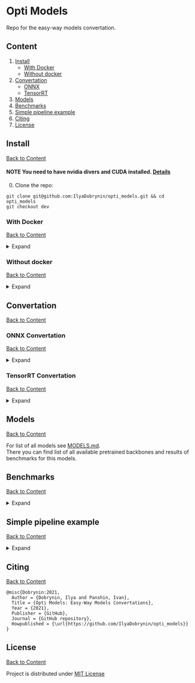 # Opti Models
Repo for the easy-way models convertation.

## Content
1. [Install](#Install)
    - [With Docker](#With-Docker)
    - [Without docker](#Without-docker)
2. [Convertation](#Convertation)
    - [ONNX](#ONNX-Convertation)
    - [TensorRT](#Tensorrt-Convertation)
3. [Models](#Models)
4. [Benchmarks](#Benchmarks)
5. [Simple pipeline example](#Simple-pipeline-example)
6. [Citing](#Citing)
7. [License](#License)

## Install
[Back to Content](#Content)


#### **NOTE** You need to have nvidia divers and CUDA installed. [Details](https://docs.nvidia.com/cuda/cuda-installation-guide-linux/index.html)

0. Clone the repo:
```
git clone git@github.com:IlyaDobrynin/opti_models.git && cd opti_models
git checkout dev
```
### With Docker
[Back to Content](#Content)

<details>
<summary>Expand</summary>

We highly advice you to work with this project inside the Docker that we've built for you.
Otherwise, we can't guarantee that it will work due to various environmental reasons.

Steps for work with docker:
1. Set up Docker:
    - [Install docker](https://docs.docker.com/engine/install/ubuntu/)
    - [Make Docker run without root](https://docs.docker.com/engine/install/linux-postinstall/)
    - [Install nvidia-docker](https://docs.nvidia.com/datacenter/cloud-native/container-toolkit/install-guide.html#setting-up-nvidia-container-toolkit)
2. Build docker image (from PROJECT_DIR - directory, where opti_models is located):
    ```
    docker build -t opti_models .
    ```
    At first it may take a while.
3. **_OPTIONAL STEP_** If you want to run imagenet benchmarks on the predefined backbones, you need to download data
and place in to the `/usr/local/opti_models` directory. Details [here](#1-prepare-data)

4. Run docker container:
    - Without mounting data folder for benchmarks:
        ```
        docker run --gpus all --ipc=host -v PROJECT_DIR:/workspace -it opti_models
        ```
    - With mounting data folder for benchmarks (only if you have step 3 done):
        ```
        docker run --gpus all --ipc=host -v PROJECT_DIR:/workspace -v /usr/local/opti_models/:/usr/local/opti_models/ -it opti_models
        ```
    Where PROJECT_DIR is the directory, where opti_models is located

</details>

### Without docker
[Back to Content](#Content)

<details>
<summary>Expand</summary>

1. Create a clean virtual environment
```
python3 -m venv venv
source venv/bin/activate
```
2. Install dependencies
````
pip install --upgrade pip
pip install -r requirements.txt
pip install nvidia-pyindex
pip install --upgrade nvidia-tensorrt
pip install -e .
````

</details>

## Convertation
[Back to Content](#Content)

### ONNX Convertation
[Back to Content](#Content)

<details>
<summary>Expand</summary>

#### Predefined models
1. Run:
```
cvt-onnx --model-name BACKBONE_NAME
```

Parameters cheatsheet:
- `model-name` (str, required) - Name of the model.
- `model-type` (str, optional) - Type of the model. Default: `classifier`. Options:
  - `classifier` - simply backbone classification model
  - `opti-classifier` - opti-models classification model
  - `custom` - your own torchvision models.
- `model-path` (str, optional) - Path to the model. Default: `ImageNet` - model with imagenet pretrain.
- `batch-size` (int, optional) - Batch size for converted model. Default: `1`.
- `size` (int int int, optional) - Image size `[Ch x H x W]`. Default: `3 224 224`.
- `num-classes` (int, optional) - Num classes in the head for backbone model. Default: `1000`.
- `export-name` (str, optional) - Name of the exported onnx file. Default: `{model-name}_bs-{batch-size}_res-{size}`.

If you're converting your own model with custom `num-classes`, opti_models simply changes the last FC layer of the network,
so that the output dimension is equal to `num-classes`, instead of 1000 in the ImageNet pretraining.

If you have a custom head (or the entire model) — check [ONNX Convertation — Custom Model](#onnx-convertation--custom-model)

By default, cvt_onnx.py will generate 2 outputs: regular .onnx file and a simplified version of it, obtained with ONNX simplifier.

**Examples:**
```
# Convert simple resnet with imagenet pretrain
cvt-onnx --model-name resnet18

# Convert you own ResNet18 torchvision model with batch size 1,
# image size 224x224, num classes 1 and custom weights
cvt-onnx --model-name resnet18 --model-path CKPT-PATH --num-classes 1
```

#### Entirely custom model

The script for convertation is `cvt_onxx.py`. In order to convert something entirely custom, you need to use python api
and provide `model` argument to the `make_onnx_convertation` function.

**Example:**

```
from opti_models import make_onnx_convertation
model = MyModel(**my_model_parameters)
make_onnx_convertation(model=model, **other_parameters)
```
**Important**: It's not guaranteed for custom models to successfully convert to ONNX or TRT, since some operations
simply are not supported by either ONNX or TRT.

</details>

### TensorRT Convertation
[Back to Content](#Content)

<details>
<summary>Expand</summary>

1. Run:
```
cvt-trt --onnx-path
```

Parameters cheatsheet:

- `onnx-path` (str, required) - Path to the exported onnx model.
- `precision` (str, optional) - Precision of the TRT engine, 32 (for FP32) or 16 (for FP16). Default: `32`.
- `export-name` (str, optional) - Name of the exported TRT engine . Default:c `{model-name}_prec-{precision}_res-{size}`.

**Example:**
```
# Convert previously converted ResNet18 ONNX model
cvt-trt --onnx-path data/onnx_export/resnet18/resnet18_bs-1_res-3x224x224_simplified.onnx
```
</details>

## Models
[Back to Content](#Content)

For list of all models see [MODELS.md](/opti_models/models/MODELS.md). <br>
There you can find list of all available pretrained backbones and results of benchmarks for this models.

## Benchmarks
[Back to Content](#Content)

<details>
<summary>Expand</summary>

### Imagenet
#### 1. Prepare data
For all imagenet benchmarks you need to prepare data:
1. Download data from [GoogleDrive](https://drive.google.com/file/d/1Yi_SZ400LKMXeA08BvDip4qBJonaThae/view?usp=sharing)
2. Untar it to the `usr/local/opti_models`:
```
sudo mkdir -p /usr/local/opti_models
sudo mv imagenetv2-topimages.tar /usr/local/opti_models/
sudo tar -xvf imagenetv2-topimages.tar
```

#### 2. Run imagenet Benchmark with PyTorch models
```
bench-torch --model-name MODEL-NAME
```
Parameters cheatsheet:
- `model-name` (str, required) - name of the model to test.
- `path-to-images` (str, optional) - path to the validation set. Default - `/usr/local/opti_models/imagenetv2-top-images-format-val`.
- `size` (int int, optional) - Image size. Default: `224 224`.
- `batch-size` (int, optional) - Batch size for converted model. Default: `1`.
- `workers` (int, optional) - Number of the workers. Default: `1`

#### 3. Run imagenet Benchmark with TensorRT models
```
bench-trt --trt-path TRT-PATH
```
Parameters cheatsheet:
- `trt-path` (str, required) - path to the TensorRT model.
- `path-to-images` (str, required) - path to the validation set. Default - `/usr/local/opti_models/imagenetv2-top-images-format-val`.

</details>

## Simple pipeline example
[Back to Content](#Content)

<details>
<summary>Expand</summary>

#### Let's sum up simple end2end pipeline for convertations and benchmarking:
1. First let's run simple pytorch speed benchmark with resnet18:
    ```
    bench-torch --model-name resnet18
    Output:
    INFO:root:      TORCH BENCHMARK FOR resnet18: START
    100%|█████████████| 10000/10000 [01:28<00:00, 112.92it/s]
    INFO:root:      Average fps: 213.2855109396426
    INFO:root:      TOP 1 ACCURACY: 70.19   TOP 1 ERROR: 29.81
    INFO:root:      TOP 5 ACCURACY: 90.49   TOP 5 ERROR: 9.51
    INFO:root:      BENCHMARK FOR resnet18: SUCCESS
    ```
2. Then, convert this model to ONNX:
    ```
    cvt-onnx --model-name resnet18

    Output:
    INFO:root:      Convert to ONNX: START
    INFO:root:      Convert to ONNX: SUCCESS
    INFO:root:      ONNX check: SUCCESS
    INFO:root:      Convert to ONNX Simplified: START
    INFO:root:      Convert to ONNX Simplified: SUCCESS
    INFO:root:      Result validation: START
    INFO:root:      Result validation: SUCCESS
    INFO:root:      >>>>> Result dim = (1, 1000)
    ```
3. After that, try to convert ONNX model to TensorRT:
    ```
    cvt-trt --onnx-path data/onnx-export/resnet18/resnet18_bs-1_res-3x224x224_simplified.onnx

    Output:
    INFO:root:      Convert to TensorRT: START
    INFO:root:      >>>>> TensorRT inference engine settings:
    INFO:root:      >>>>>   * Inference precision - DataType.FLOAT
    INFO:root:      >>>>>   * Max batch size - 1
    INFO:root:      >>>>> ONNX file parsing: START
    INFO:root:      >>>>> Num of network layers: 51
    INFO:root:      >>>>> Building TensorRT engine. This may take a while...
    INFO:root:      >>>>> TensorRT engine build: SUCCESS
    INFO:root:      >>>>> Saving TensorRT engine
    INFO:root:      >>>>> TensorRT engine save: SUCCESS
    INFO:root:      Convert to TensorRT: SUCCESS
    ```
4. Last step - let's see the TRT model performance on the same data as in step 1:
    ```
    bench-trt --trt-path data/trt-export/resnet18/resnet18_prec-32_bs-1_res-3x224x224.engine

    Output:
    INFO:root:      TENSORRT BENCHMARK FOR resnet18: START
    100%|█████████████| 10000/10000 [01:17<00:00, 129.49it/s]
    INFO:root:      Average fps: 1005.4750549267463
    INFO:root:      TOP 1 ACCURACY: 70.19   TOP 1 ERROR: 29.81
    INFO:root:      TOP 5 ACCURACY: 90.49   TOP 5 ERROR: 9.51
    INFO:root:      BENCHMARK FOR resnet18: SUCCESS
    ```

</details>

## Citing
[Back to Content](#Content)

```
@misc{Dobrynin:2021,
  Author = {Dobrynin, Ilya and Panshin, Ivan},
  Title = {Opti Models: Easy-Way Models Convertations},
  Year = {2021},
  Publisher = {GitHub},
  Journal = {GitHub repository},
  Howpublished = {\url{https://github.com/IlyaDobrynin/opti_models}}
}
```

## License
[Back to Content](#Content)

Project is distributed under [MIT License](LICENSE)
